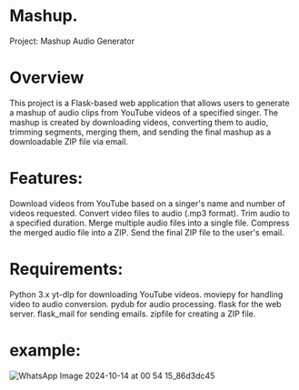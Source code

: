 # Mashup.

Project: Mashup Audio Generator
# Overview
This project is a Flask-based web application that allows users to generate a mashup of audio clips from YouTube videos of a specified singer. The mashup is created by downloading videos, converting them to audio, trimming segments, merging them, and sending the final mashup as a downloadable ZIP file via email.

# Features:
Download videos from YouTube based on a singer's name and number of videos requested.
Convert video files to audio (.mp3 format).
Trim audio to a specified duration.
Merge multiple audio files into a single file.
Compress the merged audio file into a ZIP.
Send the final ZIP file to the user's email.
# Requirements:
Python 3.x
yt-dlp for downloading YouTube videos.
moviepy for handling video to audio conversion.
pydub for audio processing.
flask for the web server.
flask_mail for sending emails.
zipfile for creating a ZIP file.

# example:
![WhatsApp Image 2024-10-14 at 00 54 15_86d3dc45](https://github.com/user-attachments/assets/62735483-dbec-4c7c-a08e-984992be76f7)
